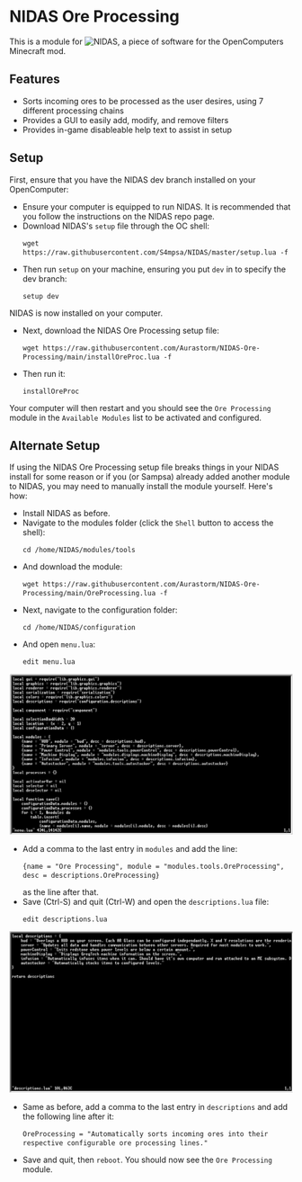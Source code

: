 # NIDAS Ore Processing
 This is a module for ![NIDAS](https://github.com/S4mpsa/NIDAS), a piece of software for the OpenComputers Minecraft mod.

## Features
* Sorts incoming ores to be processed as the user desires, using 7 different processing chains
* Provides a GUI to easily add, modify, and remove filters
* Provides in-game disableable help text to assist in setup

## Setup
 First, ensure that you have the NIDAS dev branch installed on your OpenComputer:
* Ensure your computer is equipped to run NIDAS. It is recommended that you follow the instructions on the NIDAS repo page.
* Download NIDAS's `setup` file through the OC shell:
    ```
    wget https://raw.githubusercontent.com/S4mpsa/NIDAS/master/setup.lua -f
    ```
* Then run `setup` on your machine, ensuring you put `dev` in to specify the dev branch:
    ```
    setup dev
    ```
 NIDAS is now installed on your computer.
* Next, download the NIDAS Ore Processing setup file:
    ```
    wget https://raw.githubusercontent.com/Aurastorm/NIDAS-Ore-Processing/main/installOreProc.lua -f
    ```
* Then run it:
    ```
    installOreProc
    ```
 Your computer will then restart and you should see the `Ore Processing` module in the `Available Modules` list to be activated and configured.

## Alternate Setup 
 If using the NIDAS Ore Processing setup file breaks things in your NIDAS install for some reason or if you (or Sampsa) already added another module to NIDAS, you may need to manually install the module yourself. Here's how:

* Install NIDAS as before.
* Navigate to the modules folder (click the `Shell` button to access the shell):
    ```
    cd /home/NIDAS/modules/tools
    ```
* And download the module:
    ```
    wget https://raw.githubusercontent.com/Aurastorm/NIDAS-Ore-Processing/main/OreProcessing.lua -f
    ```
* Next, navigate to the configuration folder:
    ```
    cd /home/NIDAS/configuration
    ```
* And open `menu.lua`:
    ```
    edit menu.lua
    ```
 ![menu](menu.png)
* Add a comma to the last entry in `modules` and add the line:
    ```
    {name = "Ore Processing", module = "modules.tools.OreProcessing", desc = descriptions.OreProcessing}
    ```
    as the line after that.
* Save (Ctrl-S) and quit (Ctrl-W) and open the `descriptions.lua` file:
    ```
    edit descriptions.lua
    ```
 ![desc](desc.png)
* Same as before, add a comma to the last entry in `descriptions` and add the following line after it:
    ```
    OreProcessing = "Automatically sorts incoming ores into their respective configurable ore processing lines."
    ```
* Save and quit, then `reboot`. You should now see the `Ore Processing` module.